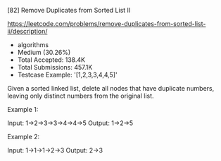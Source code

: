 [82] Remove Duplicates from Sorted List II  

https://leetcode.com/problems/remove-duplicates-from-sorted-list-ii/description/

* algorithms
* Medium (30.26%)
* Total Accepted:    138.4K
* Total Submissions: 457.1K
* Testcase Example:  '[1,2,3,3,4,4,5]'

Given a sorted linked list, delete all nodes that have duplicate numbers, leaving only distinct numbers from the original list.

Example 1:


Input: 1->2->3->3->4->4->5
Output: 1->2->5


Example 2:


Input: 1->1->1->2->3
Output: 2->3



